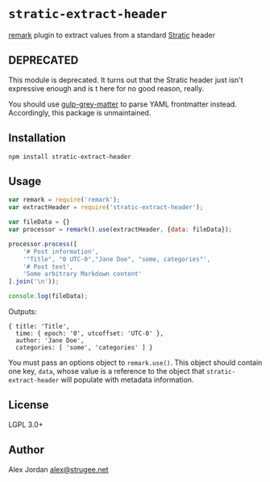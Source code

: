 # `stratic-extract-header`

[remark][1] plugin to extract values from a standard [Stratic][2] header

## DEPRECATED

This module is deprecated. It turns out that the Stratic header just isn't expressive enough and is t
here for no good reason, really.

You should use [gulp-grey-matter](https://www.npmjs.com/package/gulp-gray-matter/) to parse YAML frontmatter instead. Accordingly, this package is unmaintained.

## Installation

    npm install stratic-extract-header

## Usage

```js
var remark = require('remark');
var extractHeader = require('stratic-extract-header');

var fileData = {}
var processor = remark().use(extractHeader, {data: fileData});

processor.process([
    '# Post information',
    '"Title", "0 UTC-0","Jane Doe", "some, categories"',
	'# Post text',
	'Some arbitrary Markdown content'
].join('\n'));

console.log(fileData);
```

Outputs:

```
{ title: 'Title',
  time: { epoch: '0', utcoffset: 'UTC-0' },
  author: 'Jane Doe',
  categories: [ 'some', 'categories' ] }
```

You must pass an options object to `remark.use()`. This object should contain one key, `data`, whose value is a reference to the object that `stratic-extract-header` will populate with metadata information.

## License

LGPL 3.0+

## Author

Alex Jordan <alex@strugee.net>

 [1]: https://github.com/wooorm/remark
 [2]: https://github.com/strugee/generator-stratic
